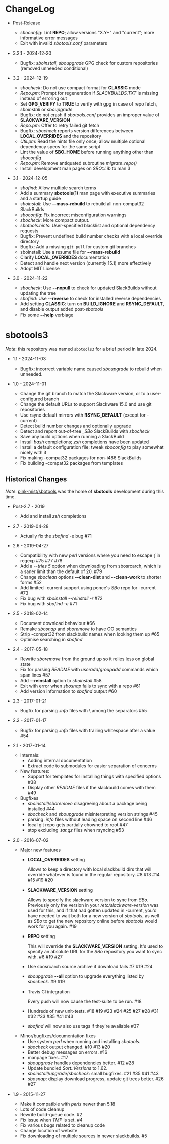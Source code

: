 # ChangeLog
* Post-Release
  * *sboconfig*: Lint **REPO**; allow versions "X.Y+" and "current"; more informative error messages
  * Exit with invalid *sbotools.conf* parameters

* 3.2.1 - 2024-12-20
  * Bugfix: *sboinstall*, *sboupgrade* GPG check for custom repositories (removed unneeded conditional)

* 3.2 - 2024-12-19
  * *sbocheck*: Do not use compact format for **CLASSIC** mode
  * *Repo.pm*: Prompt for regeneration if *SLACKBUILDS.TXT* is missing instead of erroring out
  * Set **GPG_VERIFY** to **TRUE** to verify with gpg in case of repo fetch, *sboinstall* or *sboupgrade*
  * Bugfix: do not crash if *sbotools.conf* provides an improper value of **SLACKWARE_VERSION**
  * *Repo.pm*: Offer to retry failed git fetch
  * Bugfix: *sbocheck* reports version differences between **LOCAL_OVERRIDES** and the repository
  * *Util.pm*: Read the hints file only once; allow multiple optional dependency specs for the same script
  * Lint the value of **SBO_HOME** before running anything other than *sboconfig*
  * *Repo.pm*: Remove antiquated subroutine *migrate_repo()*
  * Install development man pages on *SBO::Lib* to man 3

* 3.1 - 2024-12-05
  * *sbofind*: Allow multiple search terms
  * Add a summary **sbotools(1)** man page with executive summaries and a startup guide
  * *sboinstall*: Use **\--mass-rebuild** to rebuild all non-compat32 SlackBuilds
  * *sboconfig*: Fix incorrect misconfiguration warnings
  * *sbocheck*: More compact output.
  * *sbotools.hints*: User-specified blacklist and optional dependency requests
  * Bugfix: Prevent undefined build number checks with a local override directory
  * Bugfix: Add a missing `git pull` for custom git branches
  * sboinstall: Use a resume file for **\--mass-rebuild**
  * Clarify **LOCAL_OVERRIDES** documentation
  * Detect and handle next version (currently 15.1) more effectively
  * Adopt MIT License

* 3.0 - 2024-11-22
  * *sbocheck*: Use **\--nopull** to check for updated SlackBuilds without updating the tree
  * *sbofind*: Use **\--reverse** to check for installed reverse dependencies
  * Add setting **CLASSIC**: turn on **BUILD_IGNORE** and **RSYNC_DEFAULT**, and disable output added post-*sbotools*
  * Fix some **--help** verbiage

# sbotools3
*Note*: this repository was named `sbotools3` for a brief period in late 2024.

* 1.1 - 2024-11-03
  * Bugfix: incorrect variable name caused *sboupgrade* to rebuild when unneeded.

* 1.0 - 2024-11-01
  * Change the git branch to match the Slackware version, or to a user-configured branch
  * Change the default URLs to support Slackware 15.0 and use git repositories
  * Use rsync default mirrors with **RSYNC_DEFAULT** (except for -current)
  * Detect build number changes and optionally upgrade
  * Detect and report out-of-tree *_SBo* SlackBuilds with *sbocheck*
  * Save any build options when running a SlackBuild
  * Install *bash* completions; *zsh* completions have been updated
  * Install a default configuration file; tweak *sboconfig* to play somewhat nicely with it
  * Fix making -compat32 packages for non-i486 SlackBuilds
  * Fix building -compat32 packages from templates

## Historical Changes
*Note*: [pink-mist/sbotools](https://github.com/pink-mist/sbotools/) was the home of **sbotools** development during this time.

* Post-2.7 - 2019
  * Add and install *zsh* completions

* 2.7 - 2019-04-28
  * Actually fix the *sbofind* -e bug #71
      
* 2.6 - 2019-04-27
  * Compatibility with new *perl* versions where you need to escape *{* in regexp
    #75 #77 #78
  * Add a *\--tries 5* option when downloading from sbosrcarch, which is a
    saner limit than the default of 20. #79
  * Change *sboclean* options **\--clean-dist** and **\--clean-work** to shorter forms #52
  * Add limited -current support using ponce's *SBo* repo for -current #73
  * Fix bug with *sboinstall \--reinstall -r* #72
  * Fix bug with *sbofind -e* #71

* 2.5 - 2018-02-14
  * Document download behaviour #66
  * Remake *sbosnap* and *sboremove* to have OO semantics
  * Strip -compat32 from slackbuild names when looking them up #65
  * Optimise searching in *sbofind*

* 2.4 - 2017-05-18
  * Rewrite *sboremove* from the ground up so it relies less on global state
  * Fix for parsing *README* with *useradd*/*groupadd* commands which span lines #57
  * Add **\--reinstall** option to *sboinstall* #58
  * Exit with error when *sbosnap* fails to sync with a repo #61
  * Add version information to *sbofind* output #60

* 2.3 - 2017-01-21
  * Bugfix for parsing *.info* files with \ among the separators #55

* 2.2 - 2017-01-17
  * Bugfix for parsing *.info* files with trailing whitespace after a value #54

* 2.1 - 2017-01-14
  * Internals:
    - Adding internal documentation
    - Extract code to submodules for easier separation of concerns
  * New features:
    - Support for templates for installing things with specified options #38
    - Display other *README* files if the slackbuild comes with them #49
  * Bugfixes
    - *sboinstall*/*sboremove* disagreeing about a package being installed #44
    - *sbocheck* and *sboupgrade* misinterpreting version strings #45
    - parsing *.info* files without leading space on second line #46
    - local git repo gets partially chowned to root #47
    - stop excluding *.tar.gz* files when rsyncing #53

* 2.0 - 2016-07-02
  * Major new features
    * **LOCAL_OVERRIDES** setting

      Allows to keep a directory with local slackbuild dirs that will override
      whatever is found in the regular repository. #8 #13 #14 #15 #19 #20
    * **SLACKWARE_VERSION** setting

      Allows to specify the slackware version to sync from *SBo*. Previously only
      the version in your */etc/slackware-version* was used for this, and if that
      had gotten updated in -current, you'd have needed to wait both for a new
      version of *sbotools*, as well as *SBo* to get the new repository online
      before *sbotools* would work for you again. #19
    * **REPO** setting

      This will override the **SLACKWARE_VERSION** setting. It's used to specify an
      absolute URL for the *SBo* repository you want to sync with. #6 #19 #27
    * Use sbosrcarch source archive if download fails #7 #19 #24
    * *sboupgrade* **\--all** option to upgrade everything listed by *sbocheck*. #9 #19
    * Travis CI integration

      Every push will now cause the test-suite to be run. #18
    * Hundreds of new unit-tests. #18 #19 #23 #24 #25 #27 #28 #31 #32 #33 #35 #41 #43
    * *sbofind* will now also use tags if they're available #37
  * Minor/bugfixes/documentation fixes
    * Use system *perl* when running and installing *sbotools*.
    * *sbocheck* output changed. #10 #13 #20
    * Better debug messages on errors. #16
    * manpage fixes. #17
    * *sboupgrade* handles dependencies better. #12 #28
    * Update bundled *Sort::Versions* to 1.62.
    * *sboinstall*/*upgrade*/*sbocheck*: small bugfixes. #21 #35 #41 #43
    * *sbosnap*: display download progress, update git trees better. #26 #27

* 1.9 - 2015-11-27
  * Make it compatible with *perls* newer than 5.18
  * Lots of code cleanup
  * Rewrite build-queue code. #2
  * Fix issue when *TMP* is set. #4
  * Fix various bugs related to cleanup code
  * Change location of website
  * Fix downloading of multiple sources in newer slackbuilds. #5

